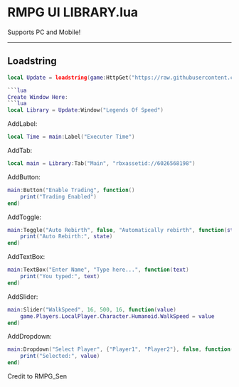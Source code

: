 # RMPG UI LIBRARY.lua
Supports PC and Mobile!

---

## Loadstring
```lua
local Update = loadstring(game:HttpGet("https://raw.githubusercontent.com/Zchedrick/ON-BENDED-KNEE/refs/heads/main/Boyz-ll-Men"))()

```lua
Create Window Here:
```lua
local Library = Update:Window("Legends Of Speed")
```
AddLabel:
```lua
local Time = main:Label("Executer Time")
```

AddTab:
```lua
local main = Library:Tab("Main", "rbxassetid://6026568198")
```
AddButton:
```lua
main:Button("Enable Trading", function()
    print("Trading Enabled")
end)
```
AddToggle:
```lua
main:Toggle("Auto Rebirth", false, "Automatically rebirth", function(state)
    print("Auto Rebirth:", state)
end)
```
AddTextBox:
```lua
main:TextBox("Enter Name", "Type here...", function(text)
    print("You typed:", text)
end)
```
AddSlider:
```lua
main:Slider("WalkSpeed", 16, 500, 16, function(value)
    game.Players.LocalPlayer.Character.Humanoid.WalkSpeed = value
end)
```
AddDropdown:
```lua
main:Dropdown("Select Player", {"Player1", "Player2"}, false, function(value)
    print("Selected:", value)
end)
```
Credit to RMPG_Sen
